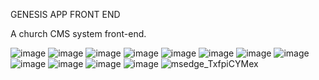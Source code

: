 GENESIS APP FRONT END

A church CMS system front-end. 

![image](https://user-images.githubusercontent.com/62355596/219712855-181c0bc7-0475-40f4-83e4-f1c4b65ac3d7.png)
![image](https://user-images.githubusercontent.com/62355596/219712922-2c62b311-899c-4e78-8fb1-3d973b52aa61.png)
![image](https://user-images.githubusercontent.com/62355596/219712982-96832a95-53dd-4d63-89e2-6dda09680b6f.png)
![image](https://user-images.githubusercontent.com/62355596/219713322-d2c2ca10-9871-410e-a227-e617e4eec51a.png)
![image](https://user-images.githubusercontent.com/62355596/219713587-066d2fe8-e0ae-428c-8915-6a1698743396.png)
![image](https://user-images.githubusercontent.com/62355596/219714072-ff4e86a6-dacf-430a-b076-7fd1fdd17b83.png)
![image](https://user-images.githubusercontent.com/62355596/219714142-4f41659e-e6bf-47a6-bacc-e171a195dd6b.png)
![image](https://user-images.githubusercontent.com/62355596/219714202-59c9ad86-2d53-4aa9-b50f-a3c644452c8c.png)
![image](https://user-images.githubusercontent.com/62355596/219714539-74241805-7c6f-4b6a-b3f4-da9c7e6694f1.png)
![image](https://user-images.githubusercontent.com/62355596/219715235-1fa4994a-f9e5-4649-b1f8-2f94daa83329.png)
![image](https://user-images.githubusercontent.com/62355596/219717307-a134378d-4b50-4d5e-b0e4-698e6e5e6a49.png)
![image](https://user-images.githubusercontent.com/62355596/219717321-182a533a-260c-42ca-b651-7ddb97660714.png)
![msedge_TxfpiCYMex](https://user-images.githubusercontent.com/62355596/219717534-725b34cd-120d-40ec-a50c-986c4ddf86a0.gif)
